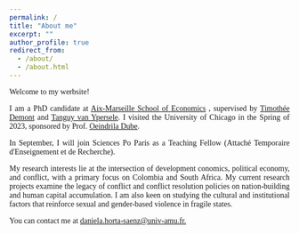 ```yaml
---
permalink: /
title: "About me"
excerpt: ""
author_profile: true
redirect_from: 
  - /about/
  - /about.html
---
```



<p style="text-align: justify; font-family: 'Bitter'">
Welcome to my werbsite!
</p> 

<p style="text-align: justify; font-family: 'Bitter'">
I am a PhD candidate at <a href="https://www.amse-aixmarseille.fr/en">Aix-Marseille School of Economics</a> , supervised by <a href="https://sites.google.com/site/timotheedemont/home">Timothée Demont</a> and <a href="https://www.amse-aixmarseille.fr/fr/membres/van-ypersele">Tanguy van Ypersele</a>. I visited the University of Chicago in the Spring of 2023, sponsored by Prof. <a href="http://odube.net">Oeindrila Dube</a>.
</p>
 
<p style="text-align: justify; font-family: 'Bitter'">
In September, I will join Sciences Po Paris as a  Teaching Fellow (Attaché Temporaire d'Enseignement et de Recherche).
</p>

<p style="text-align: justify; font-family: 'Bitter'">
My research interests lie at the intersection of development conomics, political economy, and conflict, with a primary focus on Colombia and South Africa. My current research projects examine the legacy of conflict and conflict resolution policies on nation-building and human capital accumulation. I am also keen on studying the cultural and institutional factors that reinforce sexual and gender-based violence in fragile states.
</p>
 
<p style="text-align: justify; font-family: 'Bitter'">
You can contact me at <a href = "mailto: daniela.horta-saenz@univ-amu.fr">daniela.horta-saenz@univ-amu.fr.</a> 
</p>
 





